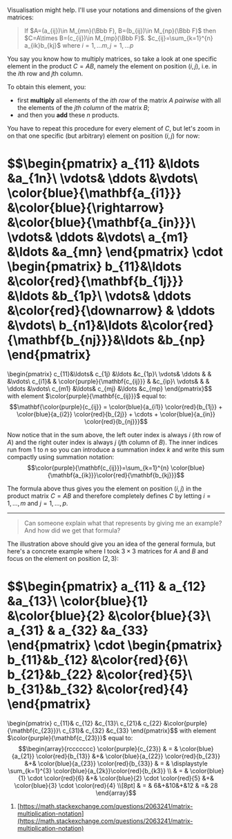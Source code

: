 Visualisation might help. I'll use your notations and dimensions of the given matrices:

> If $A=(a_{ij})\in M_{mn}(\Bbb F), B=(b_{ij})\in M_{np}(\Bbb F)$ then $C=A\times B=(c_{ij})\in M_{mp}(\Bbb F)$.
> $c_{ij}=\sum_{k=1}^{n} a_{ik}b_{kj}$ where $i=1,...m, j=1,...p$

You say you know how to multiply matrices, so take a look at one specific element in the product $C=AB$, namely the element on position $(i,j)$, i.e. in the $i$th row and $j$th column.

To obtain this element, you:

 - first **multiply** all elements of the *$i$th row* of the matrix $A$ _pairwise_ with all the elements of the *$j$th column* of the matrix $B$;
 - and then you **add** these $n$ products.

You have to repeat this procedure for every element of $C$, but let's zoom in on that one specific (but arbitrary) element on position $(i,j)$ for now:

$$\begin{pmatrix}
a_{11} &\ldots  &a_{1n}\\
\vdots& \ddots &\vdots\\
\color{blue}{\mathbf{a_{i1}}} &\color{blue}{\rightarrow}  &\color{blue}{\mathbf{a_{in}}}\\
\vdots&  \ddots &\vdots\\
a_{m1} &\ldots &a_{mn}
\end{pmatrix}
\cdot
\begin{pmatrix}
b_{11}&\ldots &\color{red}{\mathbf{b_{1j}}} &\ldots &b_{1p}\\
\vdots& \ddots &\color{red}{\downarrow} &  \ddots  &\vdots\\
b_{n1}&\ldots &\color{red}{\mathbf{b_{nj}}}&\ldots &b_{np}
\end{pmatrix}
=
\begin{pmatrix}
c_{11}&\ldots& c_{1j} &\ldots &c_{1p}\\
\vdots&  \ddots & & &\vdots\\
c_{i1}& & \color{purple}{\mathbf{c_{ij}}} & &c_{ip}\\
\vdots& &  & \ddots &\vdots\\
c_{m1} &\ldots& c_{mj} &\ldots &c_{mp}
\end{pmatrix}$$
with element $\color{purple}{\mathbf{c_{ij}}}$ equal to:
$$\mathbf{\color{purple}{c_{ij}}  =  \color{blue}{a_{i1}} \color{red}{b_{1j}}  + \color{blue}{a_{i2}} \color{red}{b_{2j}}  +  \cdots  + \color{blue}{a_{in}} \color{red}{b_{nj}}}$$

Now notice that in the sum above, the left outer index is always $i$ ($i$th row of $A$) and the right outer index is always $j$ ($j$th column of $B$). The inner indices run from $1$ to $n$ so you can introduce a summation index $k$ and write this sum compactly using summation notation:
$$\color{purple}{\mathbf{c_{ij}}}=\sum_{k=1}^{n} \color{blue}{\mathbf{a_{ik}}}\color{red}{\mathbf{b_{kj}}}$$

The formula above thus gives you the element on position $(i,j)$ in the product matrix $C=AB$ and therefore completely defines $C$ by letting $i=1,...,m$ and $j=1,...,p$.

---

> Can someone explain what that represents by giving me an example? And how did we get that formula?

The illustration above should give you an idea of the general formula, but here's a concrete example where I took $3 \times 3$ matrices for $A$ and $B$ and focus on the element on position $(2,3)$:

$$\begin{pmatrix}
a_{11} & a_{12}  &a_{13}\\
\color{blue}{1} &\color{blue}{2}  &\color{blue}{3}\\
a_{31} & a_{32} &a_{33}
\end{pmatrix}
\cdot
\begin{pmatrix}
b_{11}&b_{12} &\color{red}{6}\\
b_{21}&b_{22} &\color{red}{5}\\
b_{31}&b_{32} &\color{red}{4}
\end{pmatrix}
=
\begin{pmatrix}
c_{11}& c_{12} &c_{13}\\
c_{21}& c_{22} &\color{purple}{\mathbf{c_{23}}}\\
c_{31}& c_{32} &c_{33}
\end{pmatrix}$$
with element $\color{purple}{\mathbf{c_{23}}}$ equal to:
$$\begin{array}{rccccccc}
\color{purple}{c_{23}}
& = & \color{blue}{a_{21}} \color{red}{b_{13}}  &+& \color{blue}{a_{22}} \color{red}{b_{23}}  &+& \color{blue}{a_{23}} \color{red}{b_{33}}
& = &  \displaystyle \sum_{k=1}^{3} \color{blue}{a_{2k}}\color{red}{b_{k3}} \\
& = & \color{blue}{1} \cdot \color{red}{6}  &+& \color{blue}{2}  \cdot \color{red}{5} &+& \color{blue}{3}  \cdot  \color{red}{4} \\[8pt]
& = & 6&+&10&+&12 & =&  28
\end{array}$$

1. [https://math.stackexchange.com/questions/2063241/matrix-multiplication-notation](https://math.stackexchange.com/questions/2063241/matrix-multiplication-notation)